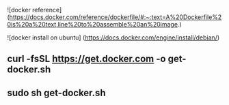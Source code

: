 
![docker reference] (https://docs.docker.com/reference/dockerfile/#:~:text=A%20Dockerfile%20is%20a%20text,line%20to%20assemble%20an%20image.)

![docker install on ubuntu] (https://docs.docker.com/engine/install/debian/)

## curl -fsSL https://get.docker.com -o get-docker.sh
## sudo sh get-docker.sh
